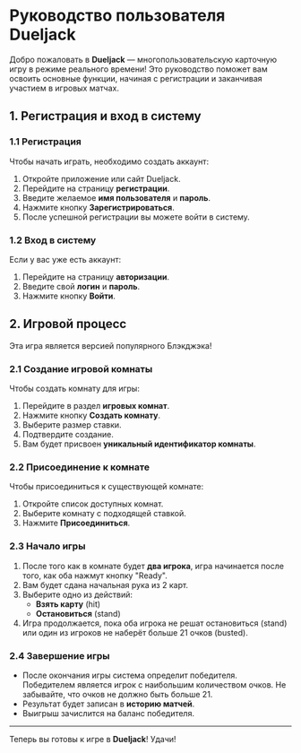 # Руководство пользователя Dueljack

Добро пожаловать в **Dueljack** — многопользовательскую карточную игру в режиме реального времени! Это руководство поможет вам освоить основные функции, начиная с регистрации и заканчивая участием в игровых матчах.

## 1. Регистрация и вход в систему

### 1.1 Регистрация

Чтобы начать играть, необходимо создать аккаунт:

1. Откройте приложение или сайт Dueljack.
2. Перейдите на страницу **регистрации**.
3. Введите желаемое **имя пользователя** и **пароль**.
4. Нажмите кнопку **Зарегистрироваться**.
5. После успешной регистрации вы можете войти в систему.

### 1.2 Вход в систему

Если у вас уже есть аккаунт:

1. Перейдите на страницу **авторизации**.
2. Введите свой **логин** и **пароль**.
3. Нажмите кнопку **Войти**.

## 2. Игровой процесс

Эта игра является версией популярного Блэкджэка!

### 2.1 Создание игровой комнаты

Чтобы создать комнату для игры:

1. Перейдите в раздел **игровых комнат**.
2. Нажмите кнопку **Создать комнату**.
3. Выберите размер ставки.
4. Подтвердите создание.
5. Вам будет присвоен **уникальный идентификатор комнаты**.

### 2.2 Присоединение к комнате

Чтобы присоединиться к существующей комнате:

1. Откройте список доступных комнат.
2. Выберите комнату с подходящей ставкой.
3. Нажмите **Присоединиться**.

### 2.3 Начало игры

1. После того как в комнате будет **два игрока**, игра начинается после того, как оба нажмут кнопку "Ready".
2. Вам будет сдана начальная рука из 2 карт.
3. Выберите одно из действий:
   - **Взять карту** (hit)
   - **Остановиться** (stand)
4. Игра продолжается, пока оба игрока не решат остановиться (stand) или один из игроков не наберёт больше 21 очков (busted).

### 2.4 Завершение игры

- После окончания игры система определит победителя. Победителем является игрок с наибольшим количеством очков. Не забывайте, что очков не должно быть больше 21.
- Результат будет записан в **историю матчей**.
- Выигрыш зачислится на баланс победителя.

---

Теперь вы готовы к игре в **Dueljack**! Удачи!